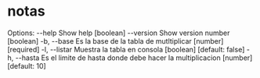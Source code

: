 # notas

Options:
      --help     Show help                                             [boolean]
      --version  Show version number                                   [boolean]
  -b, --base     Es la base de la tabla de mutltiplicar      [number] [required]
  -l, --listar   Muestra la tabla en consola          [boolean] [default: false]
  -h, --hasta    Es el limite de hasta donde debe hacer la multiplicacion
                                                          [number] [default: 10]